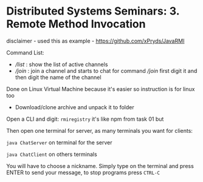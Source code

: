 Distributed Systems Seminars: 3. Remote Method Invocation 
========

disclaimer - used this as example - https://github.com/xPryds/JavaRMI

Command List:
- */list* : show the list of active channels
- */join* : join a channel and starts to chat
    for command */join* first digit it and then digit the name of the channel



Done on Linux Virtual Machine because it's easier so instruction is for linux too

- Download/clone archive and unpack it to folder

Open a CLI and digit:
`rmiregistry` it's like npm from task 01 but

Then open one terminal for server, as many terminals you want for clients:

`java ChatServer` on terminal for the server

`java ChatClient` on others terminals

You will have to choose a nickname. Simply type on the terminal and press ENTER to send your message, to stop programs press `CTRL-C`

